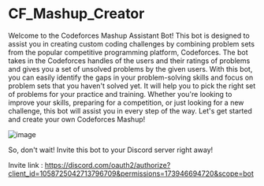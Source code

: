# CF_Mashup_Creator
Welcome to the Codeforces Mashup Assistant Bot! This bot is designed to assist you in creating custom coding challenges by combining problem sets from the popular competitive programming platform, Codeforces. The bot takes in the Codeforces handles of the users and their ratings of problems and gives you a set of unsolved problems by the given users. With this bot, you can easily identify the gaps in your problem-solving skills and focus on problem sets that you haven't solved yet. It will help you to pick the right set of problems for your practice and training. Whether you're looking to improve your skills, preparing for a competition, or just looking for a new challenge, this bot will assist you in every step of the way. Let's get started and create your own Codeforces Mashup!

![image](https://user-images.githubusercontent.com/73179209/213900975-62e030b4-9292-4855-932a-cc2a6437decf.png)


So, don't wait! Invite this bot to your Discord server right away!

Invite link : https://discord.com/oauth2/authorize?client_id=1058725042713796709&permissions=173946694720&scope=bot



